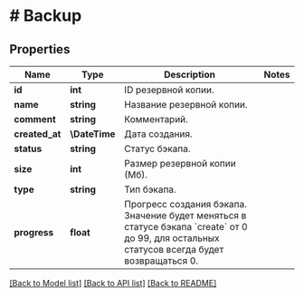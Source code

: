 # # Backup

## Properties

Name | Type | Description | Notes
------------ | ------------- | ------------- | -------------
**id** | **int** | ID резервной копии. |
**name** | **string** | Название резервной копии. |
**comment** | **string** | Комментарий. |
**created_at** | **\DateTime** | Дата создания. |
**status** | **string** | Статус бэкапа. |
**size** | **int** | Размер резервной копии (Мб). |
**type** | **string** | Тип бэкапа. |
**progress** | **float** | Прогресс создания бэкапа. Значение будет меняться в статусе бэкапа &#x60;create&#x60; от 0 до 99, для остальных статусов всегда будет возвращаться 0. |

[[Back to Model list]](../../README.md#models) [[Back to API list]](../../README.md#endpoints) [[Back to README]](../../README.md)
